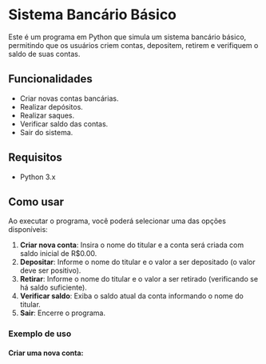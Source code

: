 # Sistema Bancário Básico

Este é um programa em Python que simula um sistema bancário básico, permitindo que os usuários criem contas, depositem, retirem e verifiquem o saldo de suas contas.

## Funcionalidades

- Criar novas contas bancárias.
- Realizar depósitos.
- Realizar saques.
- Verificar saldo das contas.
- Sair do sistema.

## Requisitos

- Python 3.x

## Como usar

Ao executar o programa, você poderá selecionar uma das opções disponíveis:

1. **Criar nova conta**: Insira o nome do titular e a conta será criada com saldo inicial de R$0.00.
2. **Depositar**: Informe o nome do titular e o valor a ser depositado (o valor deve ser positivo).
3. **Retirar**: Informe o nome do titular e o valor a ser retirado (verificando se há saldo suficiente).
4. **Verificar saldo**: Exiba o saldo atual da conta informando o nome do titular.
5. **Sair**: Encerre o programa.

### Exemplo de uso

#### Criar uma nova conta:
